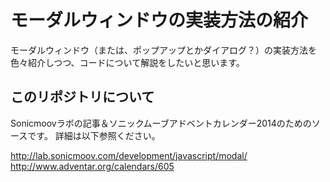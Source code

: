 # モーダルウィンドウの実装方法の紹介

モーダルウィンドウ（または、ポップアップとかダイアログ？）の実装方法を色々紹介しつつ、コードについて解説をしたいと思います。

## このリポジトリについて

Sonicmoovラボの記事＆ソニックムーブアドベントカレンダー2014のためのソースです。
詳細は以下参照ください。

http://lab.sonicmoov.com/development/javascript/modal/
http://www.adventar.org/calendars/605
